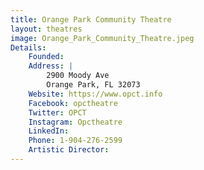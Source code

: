 ```yaml
---
title: Orange Park Community Theatre
layout: theatres
image: Orange_Park_Community_Theatre.jpeg
Details:
    Founded: 
    Address: |
        2900 Moody Ave
        Orange Park, FL 32073
    Website: https://www.opct.info
    Facebook: opctheatre
    Twitter: OPCT
    Instagram: Opctheatre
    LinkedIn: 
    Phone: 1-904-276-2599
    Artistic Director: 
---
```

